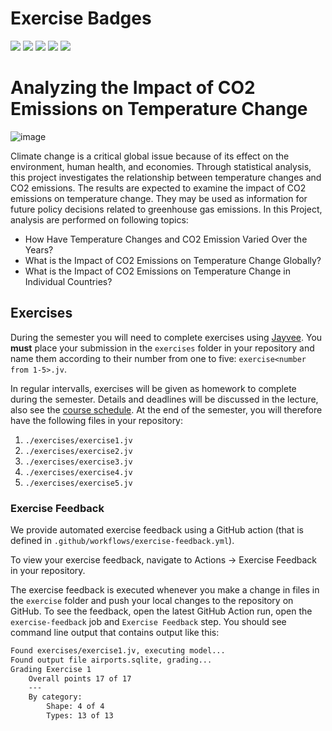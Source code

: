 # Exercise Badges

![](https://byob.yarr.is/moeezmujahid70/MADE-SS24/score_ex1) ![](https://byob.yarr.is/moeezmujahid70/MADE-SS24/score_ex2) ![](https://byob.yarr.is/moeezmujahid70/MADE-SS24/score_ex3) ![](https://byob.yarr.is/moeezmujahid70/MADE-SS24/score_ex4) ![](https://byob.yarr.is/moeezmujahid70/MADE-SS24/score_ex5)


# Analyzing the Impact of CO2 Emissions on Temperature Change

![image](https://github.com/moeezmujahid70/MADE-SS24/assets/51213035/586f00da-5bcd-4995-b18e-45dc5033bf21)


Climate change is a critical global issue because of its effect on the environment, human health, and economies. Through statistical analysis, this project investigates the relationship between temperature changes and CO2 emissions. The results are expected to examine the impact of CO2 emissions on temperature change. They may be used as information for future policy decisions related to greenhouse gas emissions.
In this Project, analysis are performed on following topics:

- How Have Temperature Changes and CO2 Emission  Varied Over the Years?
- What is the Impact of CO2 Emissions on Temperature Change Globally?
- What is the Impact of CO2 Emissions on Temperature Change in Individual Countries? 


## Exercises
During the semester you will need to complete exercises using [Jayvee](https://github.com/jvalue/jayvee). You **must** place your submission in the `exercises` folder in your repository and name them according to their number from one to five: `exercise<number from 1-5>.jv`.

In regular intervalls, exercises will be given as homework to complete during the semester. Details and deadlines will be discussed in the lecture, also see the [course schedule](https://made.uni1.de/). At the end of the semester, you will therefore have the following files in your repository:

1. `./exercises/exercise1.jv`
2. `./exercises/exercise2.jv`
3. `./exercises/exercise3.jv`
4. `./exercises/exercise4.jv`
5. `./exercises/exercise5.jv`

### Exercise Feedback
We provide automated exercise feedback using a GitHub action (that is defined in `.github/workflows/exercise-feedback.yml`). 

To view your exercise feedback, navigate to Actions -> Exercise Feedback in your repository.

The exercise feedback is executed whenever you make a change in files in the `exercise` folder and push your local changes to the repository on GitHub. To see the feedback, open the latest GitHub Action run, open the `exercise-feedback` job and `Exercise Feedback` step. You should see command line output that contains output like this:

```sh
Found exercises/exercise1.jv, executing model...
Found output file airports.sqlite, grading...
Grading Exercise 1
	Overall points 17 of 17
	---
	By category:
		Shape: 4 of 4
		Types: 13 of 13
```
